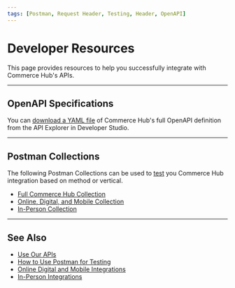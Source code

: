 ```yaml
---
tags: [Postman, Request Header, Testing, Header, OpenAPI]
---
```


# Developer Resources

This page provides resources to help you successfully integrate with Commerce Hub's APIs.

---

## OpenAPI Specifications

You can [download a YAML file](/api/?type=post&path=/payments/v1/charges) of Commerce Hub's full OpenAPI definition from the API Explorer in Developer Studio.

---

## Postman Collections

The following Postman Collections can be used to [test](?path=docs/Resources/Guides/Testing/Postman-Testing.md) you Commerce Hub integration based on method or vertical.

- [Full Commerce Hub Collection](?path=assets/postman/Test.postman_collection.json)
- [Online, Digital, and Mobile Collection]()
- [In-Person Collection]()

---

## See Also

- [Use Our APIs](?path=docs/Resources/API-Documents/Use-Our-APIs.md)
- [How to Use Postman for Testing](?path=docs/Resources/Guides/Testing/Postman-Testing.md)
- [Online Digital and Mobile Integrations](?path=docs/Getting-Started/Getting-Started-Online.md)
- [In-Person Integrations](?path=docs/Getting-Started/Getting-Started-InPerson.md)
